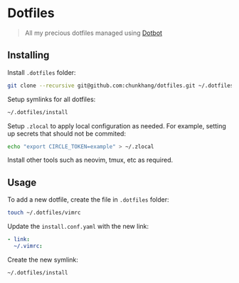 # Dotfiles
> All my precious dotfiles managed using [Dotbot](https://github.com/anishathalye/dotbot)

## Installing

Install `.dotfiles` folder:

```bash
git clone --recursive git@github.com:chunkhang/dotfiles.git ~/.dotfiles
```

Setup symlinks for all dotfiles:

```bash
~/.dotfiles/install
```

Setup `.zlocal` to apply local configuration as needed. For example,
setting up secrets that should not be commited:

```bash
echo "export CIRCLE_TOKEN=example" > ~/.zlocal
```

Install other tools such as neovim, tmux, etc as required.

## Usage

To add a new dotfile, create the file in `.dotfiles` folder:

```bash
touch ~/.dotfiles/vimrc
```

Update the `install.conf.yaml` with the new link:

```yaml
- link:
  ~/.vimrc:
```

Create the new symlink:

```bash
~/.dotfiles/install
```
